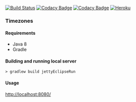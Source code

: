 [![Build Status](https://travis-ci.org/cindysoares/Timezones.svg?branch=master)](https://travis-ci.org/cindysoares/Timezones)
[![Codacy Badge](https://api.codacy.com/project/badge/grade/a2a824a5e83a42198c8bbf77542b7a49)](https://www.codacy.com/app/cindy-as/Timezones)
[![Codacy Badge](https://api.codacy.com/project/badge/coverage/a2a824a5e83a42198c8bbf77542b7a49)](https://www.codacy.com/app/cindy-as/Timezones)
[![Heroku](http://heroku-badge.herokuapp.com/?app=timezones-cindy&style=flat&svg=1)](https://timezones-cindy.herokuapp.com/)

### Timezones

#### Requirements

* Java 8
* Gradle

#### Building and running local server

`> gradlew build jettyEclipseRun`

#### Usage

[http://localhost:8080/](http://localhost:8080/)


